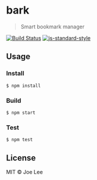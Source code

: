 # bark

> Smart bookmark manager

[![Build Status](https://codeship.com/projects/e918cb30-f94d-0133-a7d2-0e6ed700efb9/status?branch=master)](https://github.com/bbmoz/bark/)
[![js-standard-style](https://img.shields.io/badge/code%20style-standard-brightgreen.svg)](http://standardjs.com/)

## Usage

### Install

```console
$ npm install
```

### Build

```console
$ npm start
```

### Test

```console
$ npm test
```

## License

MIT © Joe Lee